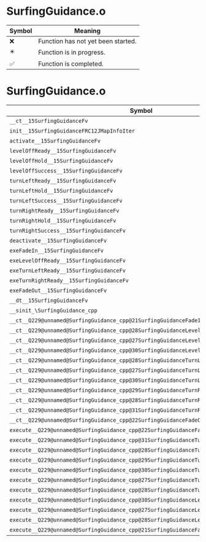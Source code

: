 # SurfingGuidance.o
| Symbol | Meaning 
| ------------- | ------------- 
| :x: | Function has not yet been started. 
| :eight_pointed_black_star: | Function is in progress. 
| :white_check_mark: | Function is completed. 


# SurfingGuidance.o
| Symbol | Decompiled? |
| ------------- | ------------- |
| `__ct__15SurfingGuidanceFv` | :white_check_mark: |
| `init__15SurfingGuidanceFRC12JMapInfoIter` | :white_check_mark: |
| `activate__15SurfingGuidanceFv` | :white_check_mark: |
| `levelOffReady__15SurfingGuidanceFv` | :white_check_mark: |
| `levelOffHold__15SurfingGuidanceFv` | :white_check_mark: |
| `levelOffSuccess__15SurfingGuidanceFv` | :white_check_mark: |
| `turnLeftReady__15SurfingGuidanceFv` | :white_check_mark: |
| `turnLeftHold__15SurfingGuidanceFv` | :white_check_mark: |
| `turnLeftSuccess__15SurfingGuidanceFv` | :white_check_mark: |
| `turnRightReady__15SurfingGuidanceFv` | :white_check_mark: |
| `turnRightHold__15SurfingGuidanceFv` | :white_check_mark: |
| `turnRightSuccess__15SurfingGuidanceFv` | :white_check_mark: |
| `deactivate__15SurfingGuidanceFv` | :white_check_mark: |
| `exeFadeIn__15SurfingGuidanceFv` | :white_check_mark: |
| `exeLevelOffReady__15SurfingGuidanceFv` | :white_check_mark: |
| `exeTurnLeftReady__15SurfingGuidanceFv` | :white_check_mark: |
| `exeTurnRightReady__15SurfingGuidanceFv` | :white_check_mark: |
| `exeFadeOut__15SurfingGuidanceFv` | :white_check_mark: |
| `__dt__15SurfingGuidanceFv` | :white_check_mark: |
| `__sinit_\SurfingGuidance_cpp` | :white_check_mark: |
| `__ct__Q229@unnamed@SurfingGuidance_cpp@21SurfingGuidanceFadeInFv` | :white_check_mark: |
| `__ct__Q229@unnamed@SurfingGuidance_cpp@28SurfingGuidanceLevelOffReadyFv` | :white_check_mark: |
| `__ct__Q229@unnamed@SurfingGuidance_cpp@27SurfingGuidanceLevelOffHoldFv` | :white_check_mark: |
| `__ct__Q229@unnamed@SurfingGuidance_cpp@30SurfingGuidanceLevelOffSuccessFv` | :white_check_mark: |
| `__ct__Q229@unnamed@SurfingGuidance_cpp@28SurfingGuidanceTurnLeftReadyFv` | :white_check_mark: |
| `__ct__Q229@unnamed@SurfingGuidance_cpp@27SurfingGuidanceTurnLeftHoldFv` | :white_check_mark: |
| `__ct__Q229@unnamed@SurfingGuidance_cpp@30SurfingGuidanceTurnLeftSuccessFv` | :white_check_mark: |
| `__ct__Q229@unnamed@SurfingGuidance_cpp@29SurfingGuidanceTurnRightReadyFv` | :white_check_mark: |
| `__ct__Q229@unnamed@SurfingGuidance_cpp@28SurfingGuidanceTurnRightHoldFv` | :white_check_mark: |
| `__ct__Q229@unnamed@SurfingGuidance_cpp@31SurfingGuidanceTurnRightSuccessFv` | :white_check_mark: |
| `__ct__Q229@unnamed@SurfingGuidance_cpp@22SurfingGuidanceFadeOutFv` | :white_check_mark: |
| `execute__Q229@unnamed@SurfingGuidance_cpp@22SurfingGuidanceFadeOutCFP5Spine` | :white_check_mark: |
| `execute__Q229@unnamed@SurfingGuidance_cpp@31SurfingGuidanceTurnRightSuccessCFP5Spine` | :white_check_mark: |
| `execute__Q229@unnamed@SurfingGuidance_cpp@28SurfingGuidanceTurnRightHoldCFP5Spine` | :white_check_mark: |
| `execute__Q229@unnamed@SurfingGuidance_cpp@29SurfingGuidanceTurnRightReadyCFP5Spine` | :white_check_mark: |
| `execute__Q229@unnamed@SurfingGuidance_cpp@30SurfingGuidanceTurnLeftSuccessCFP5Spine` | :white_check_mark: |
| `execute__Q229@unnamed@SurfingGuidance_cpp@27SurfingGuidanceTurnLeftHoldCFP5Spine` | :white_check_mark: |
| `execute__Q229@unnamed@SurfingGuidance_cpp@28SurfingGuidanceTurnLeftReadyCFP5Spine` | :white_check_mark: |
| `execute__Q229@unnamed@SurfingGuidance_cpp@30SurfingGuidanceLevelOffSuccessCFP5Spine` | :white_check_mark: |
| `execute__Q229@unnamed@SurfingGuidance_cpp@27SurfingGuidanceLevelOffHoldCFP5Spine` | :white_check_mark: |
| `execute__Q229@unnamed@SurfingGuidance_cpp@28SurfingGuidanceLevelOffReadyCFP5Spine` | :white_check_mark: |
| `execute__Q229@unnamed@SurfingGuidance_cpp@21SurfingGuidanceFadeInCFP5Spine` | :white_check_mark: |
